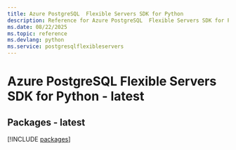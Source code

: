 ```yaml
---
title: Azure PostgreSQL  Flexible Servers SDK for Python
description: Reference for Azure PostgreSQL  Flexible Servers SDK for Python
ms.date: 08/22/2025
ms.topic: reference
ms.devlang: python
ms.service: postgresqlflexibleservers
---
```

# Azure PostgreSQL  Flexible Servers SDK for Python - latest
## Packages - latest
[!INCLUDE [packages](postgresql--flexible-servers-index.md)]